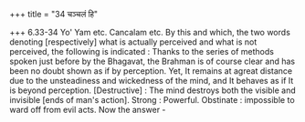 +++
title = "34 चञ्चलं हि"

+++
6.33-34 Yo' Yam etc. Cancalam etc. By this and which, the two words
denoting \[respectively\] what is actually perceived and what is not
perceived, the following is indicated : Thanks to the series of methods
spoken just before by the Bhagavat, the Brahman is of course clear and
has been no doubt shown as if by perception. Yet, It remains at agreat
distance due to the unsteadiness and wickedness of the mind, and It
behaves as if It is beyond perception. \[Destructive\] : The mind
destroys both the visible and invisible \[ends of man's action\]. Strong
: Powerful. Obstinate : impossible to ward off from evil acts. Now the
answer -
